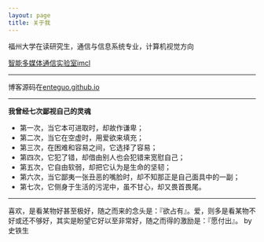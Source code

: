 ```yaml
---
layout: page
title: 关于我 
---
```


福州大学在读研究生，通信与信息系统专业，计算机视觉方向

[智能多媒体通信实验室imcl](http://imcl.fzu.edu.cn)

*** 

博客源码在[enteguo.github.io](https://github.com/enteguo/enteguo.github.io) 

***
**我曾经七次鄙视自己的灵魂**


* 第一次，当它本可进取时，却故作谦卑；
* 第二次，当它在空虚时，用爱欲来填充；
* 第三次，在困难和容易之间，它选择了容易；
* 第四次，它犯了错，却借由别人也会犯错来宽慰自己；
* 第五次，它自由软弱，却把它认为是生命的坚韧； 
* 第六次，当它鄙夷一张丑恶的嘴脸时，却不知那正是自己面具中的一副；
* 第七次，它侧身于生活的污泥中，虽不甘心，却又畏首畏尾。






***

喜欢，是看某物好甚至极好，随之而来的念头是：『欲占有』。爱，则多是看某物不好或还不够好，其实是盼望它好以至非常好，随之而得的激励是：『愿付出』。 by 史铁生


